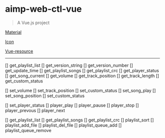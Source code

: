 # aimp-web-ctl-vue

> A Vue.js project


[Material](https://getmdl.io/components/index.html#layout-section)

[Icon](https://material.io/icons)

[Vue-resource](https://github.com/pagekit/vue-resource)


***

[] get_playlist_list
[] get_version_string
[] get_version_number
[] get_update_time
[] get_playlist_songs
[] get_playlist_crc
[] get_player_status
[] get_song_current
[] get_volume
[] get_track_position
[] get_track_length
[] get_custom_status

[] set_volume
[] set_track_position
[] set_custom_status
[] set_song_play
[] set_song_position
[] set_custom_status

[] set_player_status
[] player_play
[] player_pause
[] player_stop
[] player_prevous
[] player_next

[] get_playlist_list
[] get_playlist_songs
[] get_playlist_crc
[] playlist_sort
[] playlist_add_file
[] playlist_del_file
[] playlist_queue_add
[] playlist_queue_remove
